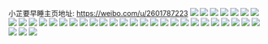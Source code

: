 小芷要早睡主页地址: https://weibo.com/u/2601787223 
![](https://wx4.sinaimg.cn/mw2000/9b141f57ly1h8wj9synwqj20st16iq8k.jpg) 
![](https://wx4.sinaimg.cn/mw2000/9b141f57ly1h8am6ehffhj20u01k3dpy.jpg) 
![](https://wx4.sinaimg.cn/mw2000/9b141f57ly1h8wtkeak3zj20u01hbagr.jpg) 
![](https://wx4.sinaimg.cn/mw2000/9b141f57ly1h8wti2urj4j20wi1yc4qp.jpg) 
![](https://wx4.sinaimg.cn/mw2000/9b141f57ly1h8wtfzf7jpj22802807wm.jpg) 
![](https://wx4.sinaimg.cn/mw2000/9b141f57ly1h8wtfu8cw0j21o0280b2a.jpg) 
![](https://wx4.sinaimg.cn/mw2000/9b141f57ly1h8wtg2ajrdj21jw2a4kjm.jpg) 
![](https://wx4.sinaimg.cn/mw2000/9b141f57ly1h8wtge0bxzj21iq280qv5.jpg) 
![](https://wx4.sinaimg.cn/mw2000/9b141f57ly1h8wtg6fo6pj21o02801kz.jpg) 
![](https://wx4.sinaimg.cn/mw2000/9b141f57ly1h8wtg9497ej21o0280kjm.jpg) 
![](https://wx4.sinaimg.cn/mw2000/9b141f57ly1h8wtgbsb5pj21nw27v4qp.jpg) 
![](https://wx4.sinaimg.cn/mw2000/9b141f57ly1h8wtgineppj21o0280qv7.jpg) 
![](https://wx4.sinaimg.cn/mw2000/9b141f57ly1h8wtgl4bovj21o0280hdu.jpg) 
![](https://wx4.sinaimg.cn/mw2000/9b141f57ly1h89it7kf2dj20u014049h.jpg) 
![](https://wx4.sinaimg.cn/mw2000/9b141f57ly1h886ya6itzj20rv16sakx.jpg) 
![](https://wx4.sinaimg.cn/mw2000/9b141f57ly1h886v9nstkj20u0140dmg.jpg) 
![](https://wx4.sinaimg.cn/mw2000/9b141f57ly1h886v976jij20u014capd.jpg) 
![](https://wx4.sinaimg.cn/mw2000/9b141f57ly1h7oauu984dj20u00u011r.jpg) 
![](https://wx4.sinaimg.cn/mw2000/9b141f57ly1h7oauut926j20u00u0akt.jpg) 
![](https://wx4.sinaimg.cn/mw2000/9b141f57ly1h7oautmwa7j20u01407gr.jpg) 
![](https://wx4.sinaimg.cn/mw2000/9b141f57ly1h7oauvxmvcj20u0140nbp.jpg) 
![](https://wx4.sinaimg.cn/mw2000/9b141f57ly1h7oauxkpxkj20u00u0qao.jpg) 
![](https://wx4.sinaimg.cn/mw2000/9b141f57ly1h7oauxwg8pj20u00u0n34.jpg) 
![](https://wx4.sinaimg.cn/mw2000/9b141f57ly1h7oauy5rrpj20u0140wpl.jpg) 
![](https://wx4.sinaimg.cn/mw2000/9b141f57ly1h7oauyimkpj20tu13uwlb.jpg) 
![](https://wx4.sinaimg.cn/mw2000/9b141f57ly1h7oauz4ol5j20u0140k42.jpg) 
![](https://wx4.sinaimg.cn/mw2000/9b141f57ly1h7o305cq8vj211h0u0wnn.jpg) 
![](https://wx4.sinaimg.cn/mw2000/9b141f57ly1h7o2zbkcjkj21o0280b2b.jpg) 
![](https://wx4.sinaimg.cn/mw2000/9b141f57ly1h7o2zeungtj21y31nzhdu.jpg) 
![](https://wx4.sinaimg.cn/mw2000/9b141f57ly1h7o2z2tvw0j21o0280x6q.jpg) 
![](https://wx4.sinaimg.cn/mw2000/9b141f57ly1h7o2zcleqqj22801o04qq.jpg) 
![](https://wx4.sinaimg.cn/mw2000/9b141f57ly1h7o2z3sumij21o02801ky.jpg) 
![](https://wx4.sinaimg.cn/mw2000/9b141f57ly1h7o2jrfwjvj22c0340qv5.jpg) 
![](https://wx4.sinaimg.cn/mw2000/9b141f57ly1h7o2jwjw2fj234033w4qv.jpg) 
![](https://wx4.sinaimg.cn/mw2000/9b141f57ly1h7o2k30tvaj2340340b2e.jpg) 
